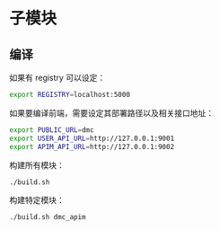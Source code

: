 # 子模块

## 编译

如果有 registry 可以设定：

```sh
export REGISTRY=localhost:5000
```

如果要编译前端，需要设定其部署路径以及相关接口地址：

```sh
export PUBLIC_URL=dmc
export USER_API_URL=http://127.0.0.1:9001
export APIM_API_URL=http://127.0.0.1:9002
```

构建所有模块：

```sh
./build.sh
```

构建特定模块：

```sh
./build.sh dmc_apim
```
